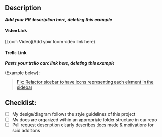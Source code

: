 ## Description

___Add your PR description here, deleting this example___

#### Video Link

[Loom Video](Add your loom video link here)

#### Trello Link

___Paste your trello card link here, deleting this example___

(Example below):

<blockquote class="trello-card"><a href="https:&#x2F;&#x2F;trello.com&#x2F;c&#x2F;JfipwNkb&#x2F;265-fix-refactor-sidebar-to-have-icons-representing-each-element-in-the-sidebar">Fix: Refactor sidebar to have icons representing each element in the sidebar</a></blockquote>

## Checklist:

- [ ] My design/diagram follows the style guidelines of this project
- [ ] My docs are organized within an appropriate folder structure in our repo
- [ ] Pull request description clearly describes docs made & motivations for said additions